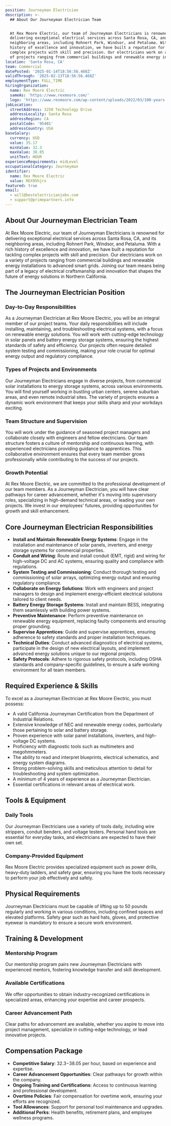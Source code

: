 ```yaml
---
position: Journeyman Electrician
description: >-
  ## About Our Journeyman Electrician Team


  At Rex Moore Electric, our team of Journeyman Electricians is renowned for
  delivering exceptional electrical services across Santa Rosa, CA, and its
  neighboring areas, including Rohnert Park, Windsor, and Petaluma. With a rich
  history of excellence and innovation, we have built a reputation for tackling
  complex projects with skill and precision. Our electricians work on a variety
  of projects ranging from commercial buildings and renewable energy installa...
location: 'Santa Rosa, CA'
team: Commercial
datePosted: '2025-01-14T18:56:56.468Z'
validThrough: '2025-02-13T18:56:56.468Z'
employmentType: FULL_TIME
hiringOrganization:
  name: Rex Moore Electric
  sameAs: 'https://www.rexmoore.com/'
  logo: 'https://www.rexmoore.com/wp-content/uploads/2022/03/100-years.png'
jobLocation:
  streetAddress: 3250 Technology Drive
  addressLocality: Santa Rosa
  addressRegion: CA
  postalCode: '95401'
  addressCountry: USA
baseSalary:
  currency: USD
  value: 35.17
  minValue: 32.3
  maxValue: 38.05
  unitText: HOUR
experienceRequirements: midLevel
occupationalCategory: Journeyman
identifier:
  name: Rex Moore Electric
  value: REX95hjrx
featured: true
email:
  - will@bestelectricianjobs.com
  - support@primepartners.info
---
```




## About Our Journeyman Electrician Team

At Rex Moore Electric, our team of Journeyman Electricians is renowned for delivering exceptional electrical services across Santa Rosa, CA, and its neighboring areas, including Rohnert Park, Windsor, and Petaluma. With a rich history of excellence and innovation, we have built a reputation for tackling complex projects with skill and precision. Our electricians work on a variety of projects ranging from commercial buildings and renewable energy installations to advanced smart grids. Joining our team means being part of a legacy of electrical craftsmanship and innovation that shapes the future of energy solutions in Northern California.

## The Journeyman Electrician Position

### Day-to-Day Responsibilities

As a Journeyman Electrician at Rex Moore Electric, you will be an integral member of our project teams. Your daily responsibilities will include installing, maintaining, and troubleshooting electrical systems, with a focus on renewable energy solutions. You will work with cutting-edge technology in solar panels and battery energy storage systems, ensuring the highest standards of safety and efficiency. Our projects often require detailed system testing and commissioning, making your role crucial for optimal energy output and regulatory compliance.

### Types of Projects and Environments

Our Journeyman Electricians engage in diverse projects, from commercial solar installations to energy storage systems, across various environments. You will find yourself working in bustling urban centers, serene suburban areas, and even remote industrial sites. The variety of projects ensures a dynamic work environment that keeps your skills sharp and your workdays exciting.

### Team Structure and Supervision

You will work under the guidance of seasoned project managers and collaborate closely with engineers and fellow electricians. Our team structure fosters a culture of mentorship and continuous learning, with experienced electricians providing guidance to apprentices. This collaborative environment ensures that every team member grows professionally while contributing to the success of our projects.

### Growth Potential

At Rex Moore Electric, we are committed to the professional development of our team members. As a Journeyman Electrician, you will have clear pathways for career advancement, whether it's moving into supervisory roles, specializing in high-demand technical areas, or leading your own projects. We invest in our employees' futures, providing opportunities for growth and skill enhancement.

## Core Journeyman Electrician Responsibilities

- **Install and Maintain Renewable Energy Systems**: Engage in the installation and maintenance of solar panels, inverters, and energy storage systems for commercial properties.
- **Conduit and Wiring**: Route and install conduit (EMT, rigid) and wiring for high-voltage DC and AC systems, ensuring quality and compliance with regulations.
- **System Testing and Commissioning**: Conduct thorough testing and commissioning of solar arrays, optimizing energy output and ensuring regulatory compliance.
- **Collaborate on Energy Solutions**: Work with engineers and project managers to design and implement energy-efficient electrical solutions tailored to client needs.
- **Battery Energy Storage Systems**: Install and maintain BESS, integrating them seamlessly with building power systems.
- **Preventive Maintenance**: Perform preventive maintenance on renewable energy equipment, replacing faulty components and ensuring proper grounding.
- **Supervise Apprentices**: Guide and supervise apprentices, ensuring adherence to safety standards and proper installation techniques.
- **Technical Duties**: Conduct advanced diagnostics of electrical systems, participate in the design of new electrical layouts, and implement advanced energy solutions unique to our regional projects.
- **Safety Protocols**: Adhere to rigorous safety protocols, including OSHA standards and company-specific guidelines, to ensure a safe working environment for all team members.

## Required Experience & Skills

To excel as a Journeyman Electrician at Rex Moore Electric, you must possess:

- A valid California Journeyman Certification from the Department of Industrial Relations.
- Extensive knowledge of NEC and renewable energy codes, particularly those pertaining to solar and battery storage.
- Proven experience with solar panel installations, inverters, and high-voltage DC systems.
- Proficiency with diagnostic tools such as multimeters and megohmmeters.
- The ability to read and interpret blueprints, electrical schematics, and energy system diagrams.
- Strong problem-solving skills and meticulous attention to detail for troubleshooting and system optimization.
- A minimum of 4 years of experience as a Journeyman Electrician.
- Essential certifications in relevant areas of electrical work.

## Tools & Equipment

### Daily Tools

Our Journeyman Electricians use a variety of tools daily, including wire strippers, conduit benders, and voltage testers. Personal hand tools are essential for everyday tasks, and electricians are expected to have their own set.

### Company-Provided Equipment

Rex Moore Electric provides specialized equipment such as power drills, heavy-duty ladders, and safety gear, ensuring you have the tools necessary to perform your job effectively and safely.

## Physical Requirements

Journeyman Electricians must be capable of lifting up to 50 pounds regularly and working in various conditions, including confined spaces and elevated platforms. Safety gear such as hard hats, gloves, and protective eyewear is mandatory to ensure a secure work environment.

## Training & Development

### Mentorship Program

Our mentorship program pairs new Journeyman Electricians with experienced mentors, fostering knowledge transfer and skill development. 

### Available Certifications

We offer opportunities to obtain industry-recognized certifications in specialized areas, enhancing your expertise and career prospects.

### Career Advancement Path

Clear paths for advancement are available, whether you aspire to move into project management, specialize in cutting-edge technology, or lead innovative projects.

## Compensation Package

- **Competitive Salary**: $32.3-$38.05 per hour, based on experience and expertise.
- **Career Advancement Opportunities**: Clear pathways for growth within the company.
- **Ongoing Training and Certifications**: Access to continuous learning and professional development.
- **Overtime Policies**: Fair compensation for overtime work, ensuring your efforts are recognized.
- **Tool Allowances**: Support for personal tool maintenance and upgrades.
- **Additional Perks**: Health benefits, retirement plans, and employee wellness programs.